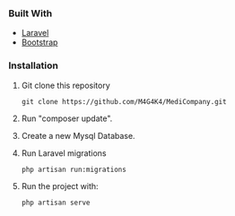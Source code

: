 ### Built With

* [Laravel](https://laravel.com)
* [Bootstrap](https://getbootstrap.com)


### Installation

1. Git clone this repository 
   ```
   git clone https://github.com/M4G4K4/MediCompany.git
   ```
2. Run "composer update".

3. Create a new Mysql Database.

4. Run Laravel migrations
   ```
   php artisan run:migrations
   ```
5. Run the project with:
   ```
   php artisan serve
   ```


